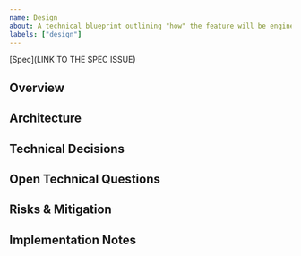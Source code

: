 ```yaml
---
name: Design
about: A technical blueprint outlining "how" the feature will be engineered and implemented.
labels: ["design"]
---
```


<!--
`Design` issues are ALWAYS a sub-issue of the `Feature` issue they describe.
There is only one `Design` per `Feature`.

Principles:
✅ Focus on HOW to implement (technical decisions, architecture, APIs)
❌ Avoid changing WHAT or WHY (those belong in the Spec)
❌ Avoid task breakdowns (use `/plan` command for implementation planning)
🤔 Use categorized clarification markers:
   - [BLOCKS IMPLEMENTATION: question] for decisions that must be made before planning
   - [IMPLEMENTATION DECISION: question] for decisions that can be made during implementation
   - [RESEARCH OPPORTUNITY: question] for optional research that could inform the approach
🔗 Cross-reference: When referencing a technology, concept, feature, etc - LINK to it!
-->

[Spec](LINK TO THE SPEC ISSUE)

## Overview

<!--
Brief summary of what you're building technically. This should connect the user needs from the Spec to the technical solution.
Example: "Implement shell completion using Rust's clap_complete crate with a `mcp-serve completion <shell>` subcommand that outputs completion scripts for eval or static file generation."
-->

## Architecture

<!--
High-level technical components and how they fit together.
Include: key modules/crates, data flow, integration points
Example: "Extend mcp-serve with completion subcommand, integrate clap_complete for script generation, modify Homebrew formula to auto-install completions"
-->

## Technical Decisions

<!--
Key technical choices with brief rationale.
Examples:
- "Use clap_complete over custom completion - proven, maintained, integrates with existing clap usage"
- "Generate scripts dynamically vs static files - allows runtime customization of completions"
-->

## Open Technical Questions

<!--
Technical decisions or research that still need resolution.
Examples:
- "Should completion scripts be embedded at compile time or generated dynamically?"
- "How to handle custom subcommands from plugins in completion?"
-->

## Risks & Mitigation

<!--
Technical risks and how to address them.
Examples:
- "Risk: Completion might be slow for large configs. Mitigation: Cache completion data, benchmark performance"
- "Risk: Shell compatibility issues. Mitigation: Test across multiple shell versions, fallback gracefully"
-->

## Implementation Notes

<!--
Decisions that can be made during implementation, with validation criteria.
Examples:
- "Specific clap_complete API usage - validate performance is <100ms"
- "Shell detection method - test across target environments during implementation" 
-->
